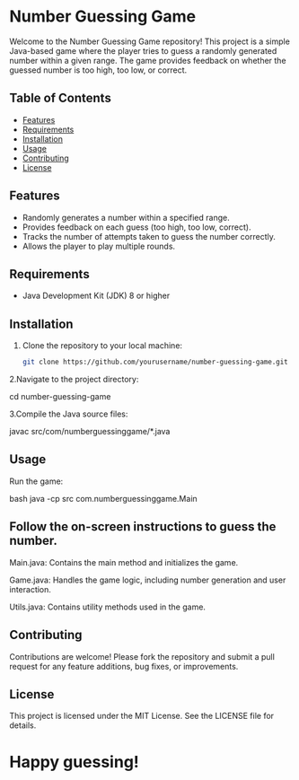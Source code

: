# Number Guessing Game

Welcome to the Number Guessing Game repository! This project is a simple Java-based game where the player tries to guess a randomly generated number within a given range. The game provides feedback on whether the guessed number is too high, too low, or correct. 

## Table of Contents

- [Features](#features)
- [Requirements](#requirements)
- [Installation](#installation)
- [Usage](#usage)
- [Contributing](#contributing)
- [License](#license)

## Features

- Randomly generates a number within a specified range.
- Provides feedback on each guess (too high, too low, correct).
- Tracks the number of attempts taken to guess the number correctly.
- Allows the player to play multiple rounds.

## Requirements

- Java Development Kit (JDK) 8 or higher

## Installation

1. Clone the repository to your local machine:

   ```bash
   git clone https://github.com/yourusername/number-guessing-game.git
2.Navigate to the project directory:

   cd number-guessing-game
   
3.Compile the Java source files:

javac src/com/numberguessinggame/*.java

## Usage
Run the game:

bash
java -cp src com.numberguessinggame.Main


## Follow the on-screen instructions to guess the number.
Main.java: Contains the main method and initializes the game.

Game.java: Handles the game logic, including number generation and user interaction.

Utils.java: Contains utility methods used in the game.

## Contributing
Contributions are welcome! Please fork the repository and submit a pull request for any feature additions, bug fixes, or improvements.


## License
This project is licensed under the MIT License. See the LICENSE file for details.

 # **Happy guessing!**
